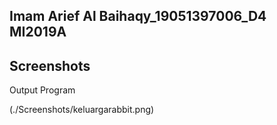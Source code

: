 Imam Arief Al Baihaqy_19051397006_D4 MI2019A
---

## Screenshots
Output Program

(./Screenshots/keluargarabbit.png)
